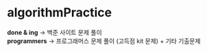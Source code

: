 # algorithmPractice
**done & ing** -> 백준 사이트 문제 풀이 \
**programmers** -> 프로그래머스 문제 풀이 (고득점 kit 문제) + 기타 기출문제
